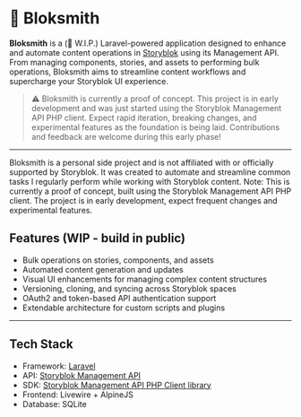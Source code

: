 # 🚧 Bloksmith

**Bloksmith** is a (🚧 W.I.P.) Laravel-powered application designed to enhance and automate content operations in [Storyblok](https://www.storyblok.com/) using its Management API.
From managing components, stories, and assets to performing bulk operations, Bloksmith aims to streamline content workflows and supercharge your Storyblok UI experience.


> ⚠️ Bloksmith is currently a proof of concept.
> This project is in early development and was just started using the Storyblok Management API PHP client. Expect rapid iteration, breaking changes, and experimental features as the foundation is being laid.
> Contributions and feedback are welcome during this early phase!


---

Bloksmith is a personal side project and is not affiliated with or officially supported by Storyblok.
It was created to automate and streamline common tasks I regularly perform while working with Storyblok content.
Note: This is currently a proof of concept, built using the Storyblok Management API PHP client. The project is in early development, expect frequent changes and experimental features.

## Features (WIP - build in public)

- Bulk operations on stories, components, and assets
- Automated content generation and updates
- Visual UI enhancements for managing complex content structures
- Versioning, cloning, and syncing across Storyblok spaces
- OAuth2 and token-based API authentication support
- Extendable architecture for custom scripts and plugins

---

## Tech Stack

- Framework: [Laravel](https://laravel.com/)
- API: [Storyblok Management API](https://www.storyblok.com/docs/api/management)
- SDK: [Storyblok Management API PHP Client library](https://github.com/storyblok/php-management-api-client)
- Frontend: Livewire + AlpineJS
- Database: SQLite
